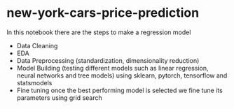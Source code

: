 # new-york-cars-price-prediction
In this notebook there are the steps to make a regression model
- Data Cleaning
- EDA
- Data Preprocessing (standardization, dimensionality reduction)
- Model Building (testing different models such as linear regression, neural networks and tree models) using sklearn, pytorch, tensorflow and statsmodels
- Fine tuning once the best performing model is selected we fine tune its parameters using grid search
